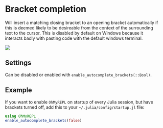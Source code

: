 # Bracket completion

Will insert a matching closing bracket to an opening bracket automatically if this is deemed likely to be desireable from the context of the surrounding text to the cursor. This is disabled by default on Windows because it interacts badly with pasting code with the default windows terminal.

![](bracket_complete.gif)

## Settings

Can be disabled or enabled with `enable_autocomplete_brackets(::Bool)`.

## Example

If you want to enable `OhMyREPL` on startup of every Julia session, but have brackets turned off, add this to your `~/.julia/config/startup.jl` file:

```julia
using OhMyREPL
enable_autocomplete_brackets(false)
```
